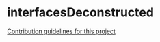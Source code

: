 # interfacesDeconstructed
[Contribution guidelines for this project](interfacesDeconstructed/CONTRIBUTING.md)

